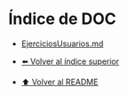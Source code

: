 # Índice de DOC

- [EjerciciosUsuarios.md](EjerciciosUsuarios.md)


- [⬅️ Volver al índice superior](../Index.md)
- [⬆️ Volver al README](/README.md)
